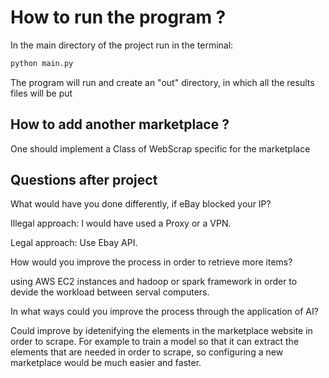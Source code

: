 # How to run the program ? 

In the main directory of the project run in the terminal:

```bash
python main.py
```
The program will run and create an "out" directory, in which all the results files will be put

## How to add another marketplace ?

One should implement a Class of WebScrap specific for the marketplace

## Questions after project

What would have you done differently, if eBay blocked your IP?

Illegal approach: I would have used a Proxy or a VPN.

Legal approach: Use Ebay API.


How would you improve the process in order to retrieve more items?

using AWS EC2 instances and hadoop or spark framework in order to devide the workload between serval computers.  


In what ways could you improve the process through the application of AI?

Could improve by idetenifying the elements in the marketplace website in order to scrape.
For example to train a model so that it can extract the elements that are needed in order to scrape, so configuring a new marketplace would be much easier and faster.